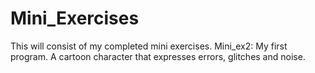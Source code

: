 # Mini_Exercises
This will consist of my completed mini exercises.
Mini_ex2: My first program. A cartoon character that expresses errors, glitches and noise. 
